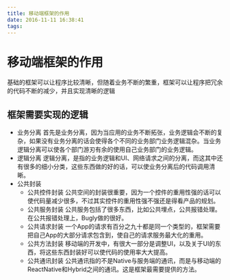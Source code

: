 ```yaml
---
title: 移动端框架的作用
date: 2016-11-11 16:38:41
tags:
---
```

# 移动端框架的作用
基础的框架可以让程序比较清晰，但随着业务不断的繁重，框架可以让程序把冗余的代码不断的减少，并且实现清晰的逻辑
## 框架需要实现的逻辑
* 业务分离
	首先是业务分离，因为当应用的业务不断拓张，业务逻辑会不断的复杂，如果没有业务分离的话会使得各个不同的业务部门业务逻辑混杂。当业务逻辑分离可以使各个部门游刃有余的使用自己业务部门的业务逻辑。
* 逻辑分离
	逻辑分离，是指的业务逻辑和UI、网络请求之间的分离，而这其中还有很多的细小分类，这些东西做的好的话，可以使业务分离后的代码调用清晰。
* 公共封装
	* 公共控件封装
		公共空间的封装很重要，因为一个控件的重用性强的话可以使代码量减少很多，不过其实控件的重用性强不强还是得看产品的规划。
	* 公共服务封装
		公共服务包括了很多东西，比如公共埋点，公共报错处理。在公共报错处理上，Bugly做的很好。
	* 公共请求封装
		一个App的请求有百分之九十都是同一个类型的，框架需要把自己App的大部分请求包含到，使自己的请求服务最大化的重用。
	* 公共方法封装
		移动端的开发中，有很大一部分是调整UI，以及关于UI的东西，将这些东西封装好可以使代码的使用率大大提高。
	* 公共通讯封装
		公共通讯指的不是Native与服务端的通讯，而是与移动端的ReactNative和Hybrid之间的通讯。这是框架最需要提供的方法。
